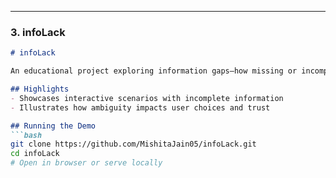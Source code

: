 
---

### 3. **infoLack**
```markdown
# infoLack

An educational project exploring information gaps—how missing or incomplete data affects user interactions.

## Highlights
- Showcases interactive scenarios with incomplete information
- Illustrates how ambiguity impacts user choices and trust

## Running the Demo
```bash
git clone https://github.com/MishitaJain05/infoLack.git
cd infoLack
# Open in browser or serve locally
